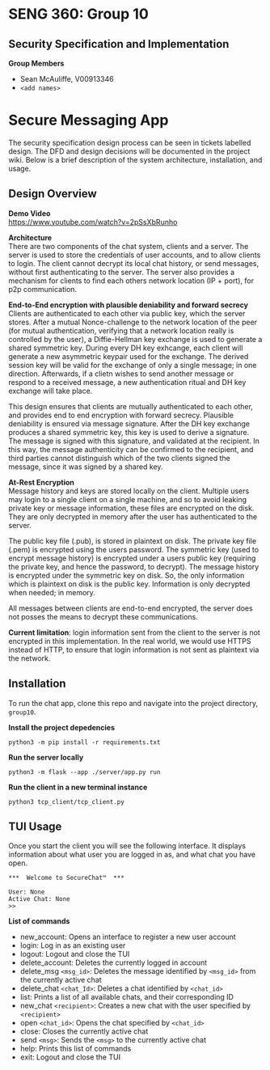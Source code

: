# SENG 360: Group 10
## Security Specification and Implementation
**Group Members**
- Sean McAuliffe, V00913346
- `<add names>`
# Secure Messaging App
The security specification design process can be seen in tickets labelled design. The DFD and design decisions will be documented in the project wiki. Below is a brief description of the system architecture, installation, and usage.

## Design Overview

**Demo Video**  
https://www.youtube.com/watch?v=2pSsXbRunho

**Architecture**  
There are two components of the chat system, clients and a server. The server is used to 
store the credentials of user accounts, and to allow clients to login. The client cannot decrypt its
local chat history, or send messages, without first authenticating to the server. The server also
provides a mechanism for clients to find each others network location (IP + port), for p2p communication.  

**End-to-End encryption with plausible deniability and forward secrecy**  
Clients are authenticated to each other via public key, which the server stores. After a mutual Nonce-challenge
to the network location of the peer (for mutual authentication, verifying that a network location really is controlled by the user), a Diffie-Hellman key exchange is used to generate a shared symmetric key. During every DH key exhcange, each client will generate a new asymmetric keypair used for the exchange. The derived session key will be valid for the exchange of only a single message; in one direction. Afterwards, if a clietn wishes to send another message or respond to a received message, a new authentication ritual and DH key exchange will take place.

This design ensures that clients are mutually authenticated to each other, and provides end to end encryption with forward secrecy. Plausible deniability is ensured via message signature. After the DH key exchange produces a shared symmetric key, this key is used to derive a signature. The message is signed with this signature, and validated at the recipient. In this way, the message authenticity can be confirmed to the recipient, and third parties cannot distinguish which of the two clients signed the message, since it was signed by a shared key.

**At-Rest Encryption**  
Message history and keys are stored locally on the client. Multiple users may login to a single client on a single machine, and so to avoid leaking private key or message information, these files are encrypted on the disk. They are only decrypted in memory after the user has authenticated to the server.

The public key file (.pub), is stored in plaintext on disk. The private key file (.pem) is encrypted using the users password. The symmetric key (used to encrypt message history) is encrypted under a users public key (requiring the private key, and hence the password, to decrypt). The message history is encrypted under the symmetric key on disk. So, the only information which is plaintext on disk is the public key. Information is only decrypted when needed; in memory.

All messages between clients are end-to-end encrypted, the server does not posses the means to decrypt these communications.

**Current limitation**: login information sent from the client to the server is not encrypted in this implementation. In the real world, we would use HTTPS instead of HTTP, to ensure that login information is not
sent as plaintext via the network.

## Installation
To run the chat app, clone this repo and navigate into the project directory,
`group10`.

**Install the project depedencies**
```
python3 -m pip install -r requirements.txt
```

**Run the server locally**
```
python3 -m flask --app ./server/app.py run
```

**Run the client in a new terminal instance**
```
python3 tcp_client/tcp_client.py
```

## TUI Usage
Once you start the client you will see the following interface. It displays
information about what user you are logged in as, and what chat you have open.

```
***  Welcome to SecureChat™  ***

User: None
Active Chat: None
>> 
```

**List of commands**
- new_account: Opens an interface to register a new user account
- login: Log in as an existing user
- logout: Logout and close the TUI
- delete_account: Deletes the currently logged in account
- delete_msg `<msg_id>`: Deletes the message identified by `<msg_id>` from the currently active chat
- delete_chat `<chat_Id>`: Deletes a chat identified by `<chat_id>`
- list: Prints a list of all available chats, and their corresponding ID
- new_chat `<recipient>`: Creates a new chat with the user specified by `<recipient>`
- open `<chat_id>`: Opens the chat specified by `<chat_id>`
- close: Closes the currently active chat
- send `<msg>`: Sends the `<msg>` to the currently active chat
- help: Prints this list of commands
- exit: Logout and close the TUI
